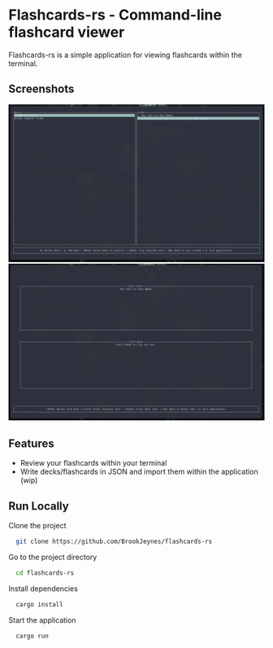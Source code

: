 # Flashcards-rs - Command-line flashcard viewer

Flashcards-rs is a simple application for viewing flashcards within the terminal.

## Screenshots

![Decks screen](https://github.com/BrookJeynes/flashcards-rs/blob/main/assets/showcase-1.png)
![flashcard review screen](https://github.com/BrookJeynes/flashcards-rs/blob/main/assets/showcase-2.png)


## Features

- Review your flashcards within your terminal
- Write decks/flashcards in JSON and import them within the application (wip)


## Run Locally

Clone the project

```bash
  git clone https://github.com/BrookJeynes/flashcards-rs
```

Go to the project directory

```bash
  cd flashcards-rs
```

Install dependencies

```bash
  cargo install
```

Start the application

```bash
  cargo run
```

